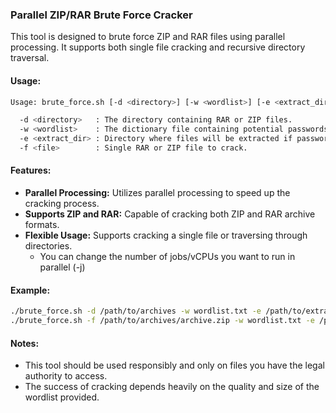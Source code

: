 ### Parallel ZIP/RAR Brute Force Cracker

This tool is designed to brute force ZIP and RAR files using parallel processing. It supports both single file cracking and recursive directory traversal.

#### Usage:

```bash
Usage: brute_force.sh [-d <directory>] [-w <wordlist>] [-e <extract_dir>] [-f <file>]

  -d <directory>   : The directory containing RAR or ZIP files.
  -w <wordlist>    : The dictionary file containing potential passwords.
  -e <extract_dir> : Directory where files will be extracted if password is correct.
  -f <file>        : Single RAR or ZIP file to crack.
```

#### Features:
- **Parallel Processing:** Utilizes parallel processing to speed up the cracking process.
- **Supports ZIP and RAR:** Capable of cracking both ZIP and RAR archive formats.
- **Flexible Usage:** Supports cracking a single file or traversing through directories.
  - You can change the number of jobs/vCPUs you want to run in parallel (-j)

#### Example:

```bash
./brute_force.sh -d /path/to/archives -w wordlist.txt -e /path/to/extracted
./brute_force.sh -f /path/to/archives/archive.zip -w wordlist.txt -e /path/to/extracted
```

#### Notes:
- This tool should be used responsibly and only on files you have the legal authority to access.
- The success of cracking depends heavily on the quality and size of the wordlist provided.
